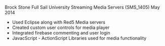  Brock Stone
 Full Sail University 
 Streaming Media Servers (SMS_1405)
 May 2014
 
 - Used Eclipse along with Red5 Media servers
 - Created custom user controls for media player 
 - Integrated firebase commenting and user login
 - JavacScript - ActionScript Libraries used for media functionality
